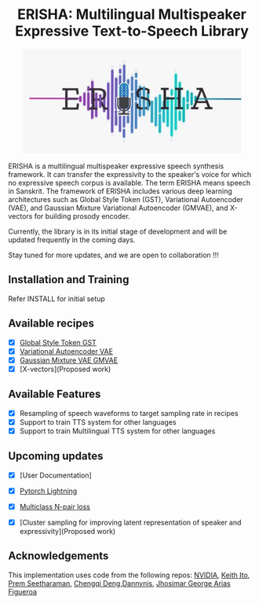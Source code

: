 <div align="center">
  
# ERISHA: Multilingual Multispeaker Expressive Text-to-Speech Library

![Multilingual Multispeaker Expressive Text-to-Speech Library](erisha.png)

<div align="left">

ERISHA is a multilingual multispeaker expressive speech synthesis framework. It can transfer the expressivity to the speaker's voice for which no expressive speech corpus is available. The term ERISHA means speech in Sanskrit. The framework of ERISHA includes various deep learning architectures such as Global Style Token (GST), Variational Autoencoder  (VAE), and Gaussian Mixture Variational Autoencoder (GMVAE), and X-vectors for building prosody encoder. 


Currently, the library is in its initial stage of development and will be updated frequently in the coming days.

Stay tuned for more updates, and we are open to collaboration !!!

## Installation and Training

Refer INSTALL for initial setup

## Available recipes

* [x] [Global Style Token GST](https://arxiv.org/abs/1803.09017)
* [x] [Variational Autoencoder VAE](https://arxiv.org/abs/1812.04342)
* [x] [Gaussian Mixture VAE GMVAE](https://arxiv.org/abs/1810.07217)
* [x] [X-vectors](Proposed work)

## Available Features

* [x] Resampling of speech waveforms to target sampling rate in recipes
* [x] Support to train TTS system for other languages
* [x] Support to train Multilingual TTS system for other languages 

## Upcoming updates

* [x] [User Documentation]
* [x] [Pytorch Lightning](https://www.pytorchlightning.ai/)
* [x] [Multiclass N-pair loss](https://hal.archives-ouvertes.fr/hal-02978485/document)
* [x] [Cluster sampling for improving latent representation of speaker and expressivity](Proposed work)


  
## Acknowledgements
This implementation uses code from the following repos: [NVIDIA](https://github.com/NVIDIA/tacotron2), [Keith
Ito](https://github.com/keithito/tacotron/), [Prem
Seetharaman](https://github.com/pseeth/pytorch-stft), 
[Chengqi Deng](https://github.com/KinglittleQ/GST-Tacotron),[Dannynis](https://github.com/Dannynis/xvector_pytorch),
[Jhosimar George Arias Figueroa](https://github.com/jariasf/GMVAE/)

